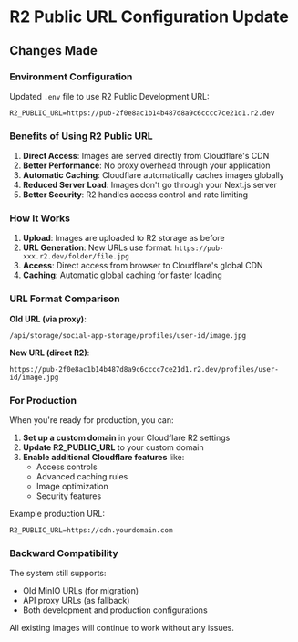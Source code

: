# R2 Public URL Configuration Update

## Changes Made

### Environment Configuration
Updated `.env` file to use R2 Public Development URL:
```
R2_PUBLIC_URL=https://pub-2f0e8ac1b14b487d8a9c6cccc7ce21d1.r2.dev
```

### Benefits of Using R2 Public URL

1. **Direct Access**: Images are served directly from Cloudflare's CDN
2. **Better Performance**: No proxy overhead through your application
3. **Automatic Caching**: Cloudflare automatically caches images globally
4. **Reduced Server Load**: Images don't go through your Next.js server
5. **Better Security**: R2 handles access control and rate limiting

### How It Works

1. **Upload**: Images are uploaded to R2 storage as before
2. **URL Generation**: New URLs use format: `https://pub-xxx.r2.dev/folder/file.jpg`
3. **Access**: Direct access from browser to Cloudflare's global CDN
4. **Caching**: Automatic global caching for faster loading

### URL Format Comparison

**Old URL (via proxy)**:
```
/api/storage/social-app-storage/profiles/user-id/image.jpg
```

**New URL (direct R2)**:
```
https://pub-2f0e8ac1b14b487d8a9c6cccc7ce21d1.r2.dev/profiles/user-id/image.jpg
```

### For Production

When you're ready for production, you can:

1. **Set up a custom domain** in your Cloudflare R2 settings
2. **Update R2_PUBLIC_URL** to your custom domain
3. **Enable additional Cloudflare features** like:
   - Access controls
   - Advanced caching rules
   - Image optimization
   - Security features

Example production URL:
```
R2_PUBLIC_URL=https://cdn.yourdomain.com
```

### Backward Compatibility

The system still supports:
- Old MinIO URLs (for migration)
- API proxy URLs (as fallback)
- Both development and production configurations

All existing images will continue to work without any issues.
